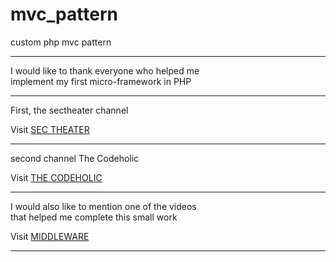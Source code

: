 # mvc_pattern

custom php mvc pattern

---

I would like to thank everyone who helped me  
implement my first micro-framework in PHP

---

First, the sectheater channel

Visit [SEC THEATER](https://www.youtube.com/playlist?list=PL7mt2FDjAkPepYrMofOwTwxQwJSlZ8N-a)

---

second channel The Codeholic

Visit [THE CODEHOLIC](https://www.youtube.com/playlist?list=PLLQuc_7jk__Uk_QnJMPndbdKECcTEwTA1)

---

I would also like to mention one of the videos  
that helped me complete this small work

Visit [MIDDLEWARE](https://www.youtube.com/watch?v=Hqk9yUJfRKg)

---
